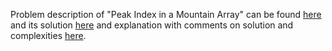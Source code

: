Problem description of "Peak Index in a Mountain Array" can be found [here](https://leetcode.com/problems/peak-index-in-a-mountain-array/description/) and its solution [here](https://github.com/aurimas13/Solutions-To-Problems/blob/main/LeetCode/Python%20Solutions/Peak%20Index%20in%20a%20Mountain%20Array/peak.py) and explanation with comments on solution and complexities [here](https://leetcode.com/problems/peak-index-in-a-mountain-array/solutions/3261756/python-solution-beats-99/).